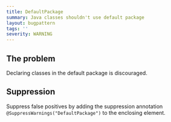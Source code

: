 ```yaml
---
title: DefaultPackage
summary: Java classes shouldn't use default package
layout: bugpattern
tags: ''
severity: WARNING
---
```


<!--
*** AUTO-GENERATED, DO NOT MODIFY ***
To make changes, edit the @BugPattern annotation or the explanation in docs/bugpattern.
-->


## The problem
Declaring classes in the default package is discouraged.

## Suppression
Suppress false positives by adding the suppression annotation `@SuppressWarnings("DefaultPackage")` to the enclosing element.
